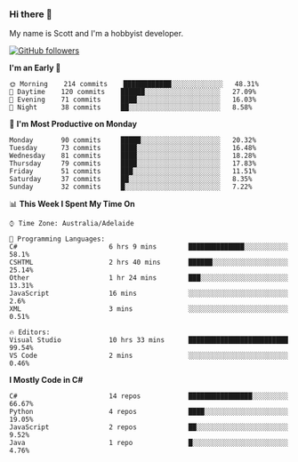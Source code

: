 ### Hi there 👋

My name is Scott and I'm a hobbyist developer.

[![GitHub followers](https://img.shields.io/github/followers/puppetsw?label=Follow&style=social)](https://github.com/puppetsw?tab=followers)

<!--START_SECTION:waka-->
**I'm an Early 🐤** 

```text
🌞 Morning    214 commits    ████████████░░░░░░░░░░░░░   48.31% 
🌆 Daytime    120 commits    ██████░░░░░░░░░░░░░░░░░░░   27.09% 
🌃 Evening    71 commits     ████░░░░░░░░░░░░░░░░░░░░░   16.03% 
🌙 Night      38 commits     ██░░░░░░░░░░░░░░░░░░░░░░░   8.58%

```
📅 **I'm Most Productive on Monday** 

```text
Monday       90 commits     █████░░░░░░░░░░░░░░░░░░░░   20.32% 
Tuesday      73 commits     ████░░░░░░░░░░░░░░░░░░░░░   16.48% 
Wednesday    81 commits     ████░░░░░░░░░░░░░░░░░░░░░   18.28% 
Thursday     79 commits     ████░░░░░░░░░░░░░░░░░░░░░   17.83% 
Friday       51 commits     ███░░░░░░░░░░░░░░░░░░░░░░   11.51% 
Saturday     37 commits     ██░░░░░░░░░░░░░░░░░░░░░░░   8.35% 
Sunday       32 commits     █░░░░░░░░░░░░░░░░░░░░░░░░   7.22%

```


📊 **This Week I Spent My Time On** 

```text
⌚︎ Time Zone: Australia/Adelaide

💬 Programming Languages: 
C#                       6 hrs 9 mins        ██████████████░░░░░░░░░░░   58.1% 
CSHTML                   2 hrs 40 mins       ██████░░░░░░░░░░░░░░░░░░░   25.14% 
Other                    1 hr 24 mins        ███░░░░░░░░░░░░░░░░░░░░░░   13.31% 
JavaScript               16 mins             ░░░░░░░░░░░░░░░░░░░░░░░░░   2.6% 
XML                      3 mins              ░░░░░░░░░░░░░░░░░░░░░░░░░   0.51%

🔥 Editors: 
Visual Studio            10 hrs 33 mins      █████████████████████████   99.54% 
VS Code                  2 mins              ░░░░░░░░░░░░░░░░░░░░░░░░░   0.46%

```

**I Mostly Code in C#** 

```text
C#                       14 repos            ████████████████░░░░░░░░░   66.67% 
Python                   4 repos             ████░░░░░░░░░░░░░░░░░░░░░   19.05% 
JavaScript               2 repos             ██░░░░░░░░░░░░░░░░░░░░░░░   9.52% 
Java                     1 repo              █░░░░░░░░░░░░░░░░░░░░░░░░   4.76%

```



<!--END_SECTION:waka-->

<!--
**puppetsw/puppetsw** is a ✨ _special_ ✨ repository because its `README.md` (this file) appears on your GitHub profile.

Here are some ideas to get you started:

- 🔭 I’m currently working on ...
- 🌱 I’m currently learning ...
- 👯 I’m looking to collaborate on ...
- 🤔 I’m looking for help with ...
- 💬 Ask me about ...
- 📫 How to reach me: ...
- 😄 Pronouns: ...
- ⚡ Fun fact: ...
-->
